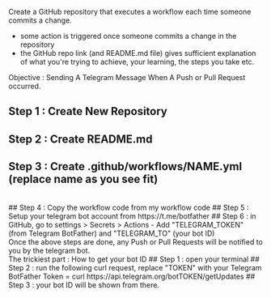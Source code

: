 Create a GitHub repository that executes a workflow each time someone commits a change.

<ul>
  <li>some action is triggered once someone commits a change in the repository</li>
  <li>the GitHub repo link (and README.md file) gives sufficient explanation of what you're trying to achieve, your learning, the steps you take etc.</li>
</ul>

Objective : Sending A Telegram Message When A Push or Pull Request occurred.

## Step 1 : Create New Repository
## Step 2 : Create README.md
## Step 3 : Create .github/workflows/NAME.yml (replace name as you see fit)
<br>
## Step 4 : Copy the workflow code from my workflow code
## Step 5 : Setup your telegram bot account from https://t.me/botfather
## Step 6 : in GitHub, go to settings > Secrets > Actions
  - Add "TELEGRAM_TOKEN" (from Telegram BotFather) and "TELEGRAM_TO" (your bot ID)
<br>
Once the above steps are done, any Push or Pull Requests will be notified to you by the telegram bot.
<br>
The trickiest part : How to get your bot ID
## Step 1 : open your terminal
## Step 2 : run the following curl request, replace "TOKEN" with your Telegram BotFather Token =
  curl https://api.telegram.org/botTOKEN/getUpdates
## Step 3 : your bot ID will be shown from there.
